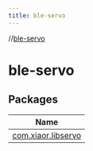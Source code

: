 ```yaml
---
title: ble-servo
---
```

//[ble-servo](index.html)



# ble-servo



## Packages


| Name |
|---|
| [com.xiaor.libservo](ble-servo/com.xiaor.libservo/index.html) |

